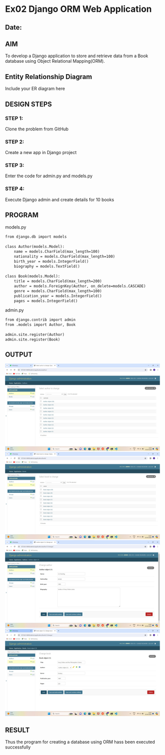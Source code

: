 # Ex02 Django ORM Web Application
## Date: 

## AIM
To develop a Django application to store and retrieve data from a Book database using Object Relational Mapping(ORM).

## Entity Relationship Diagram

Include your ER diagram here

## DESIGN STEPS

### STEP 1:
Clone the problem from GitHub

### STEP 2:
Create a new app in Django project

### STEP 3:
Enter the code for admin.py and models.py

### STEP 4:
Execute Django admin and create details for 10 books

## PROGRAM
models.py
```
from django.db import models

class Author(models.Model):
    name = models.CharField(max_length=100)
    nationality = models.CharField(max_length=100)
    birth_year = models.IntegerField()
    biography = models.TextField()

class Book(models.Model):
    title = models.CharField(max_length=200)
    author = models.ForeignKey(Author, on_delete=models.CASCADE)
    genre = models.CharField(max_length=100)
    publication_year = models.IntegerField()
    pages = models.IntegerField()
```
admin.py
```
from django.contrib import admin
from .models import Author, Book

admin.site.register(Author)
admin.site.register(Book)
```
## OUTPUT 
![alt text](<WhatsApp Image 2024-04-05 at 12.03.27 PM.jpeg>) 
![alt text](<WhatsApp Image 2024-04-05 at 12.03.27 PM (1).jpeg>)
![alt text](<WhatsApp Image 2024-04-05 at 12.03.28 PM.jpeg>)
![alt text](<WhatsApp Image 2024-04-05 at 12.03.28 PM (1).jpeg>)
## RESULT
Thus the program for creating a database using ORM hass been executed successfully

